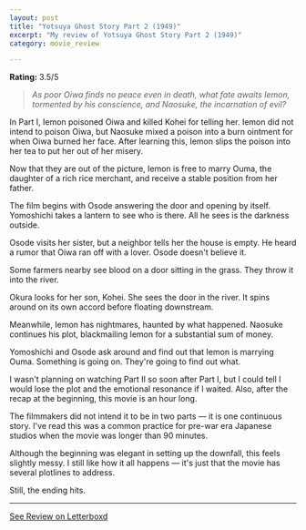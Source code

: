 ```yaml
---
layout: post
title: "Yotsuya Ghost Story Part 2 (1949)"
excerpt: "My review of Yotsuya Ghost Story Part 2 (1949)"
category: movie_review

---
```


**Rating:** 3.5/5

<blockquote><i>As poor Oiwa finds no peace even in death, what fate awaits Iemon, tormented by his conscience, and Naosuke, the incarnation of evil?</i></blockquote>

In Part I, Iemon poisoned Oiwa and killed Kohei for telling her. Iemon did not intend to poison Oiwa, but Naosuke mixed a poison into a burn ointment for when Oiwa burned her face. After learning this, Iemon slips the poison into her tea to put her out of her misery.

Now that they are out of the picture, Iemon is free to marry Ouma, the daughter of a rich rice merchant, and receive a stable position from her father.

The film begins with Osode answering the door and opening by itself. Yomoshichi takes a lantern to see who is there. All he sees is the darkness outside.

Osode visits her sister, but a neighbor tells her the house is empty. He heard a rumor that Oiwa ran off with a lover. Osode doesn't believe it.

Some farmers nearby see blood on a door sitting in the grass. They throw it into the river.

Okura looks for her son, Kohei. She sees the door in the river. It spins around on its own accord before floating downstream.

Meanwhile, Iemon has nightmares, haunted by what happened. Naosuke continues his plot, blackmailing Iemon for a substantial sum of money.

Yomoshichi and Osode ask around and find out that Iemon is marrying Ouma. Something is going on. They're going to find out what.

I wasn't planning on watching Part II so soon after Part I, but I could tell I would lose the plot and the emotional resonance if I waited. Also, after the recap at the beginning, this movie is an hour long.

The filmmakers did not intend it to be in two parts — it is one continuous story. I've read this was a common practice for pre-war era Japanese studios when the movie was longer than 90 minutes.

Although the beginning was elegant in setting up the downfall, this feels slightly messy. I still like how it all happens — it's just that the movie has several plotlines to address.

Still, the ending hits.

<hr>

[See Review on Letterboxd](https://boxd.it/6qM8wR)
